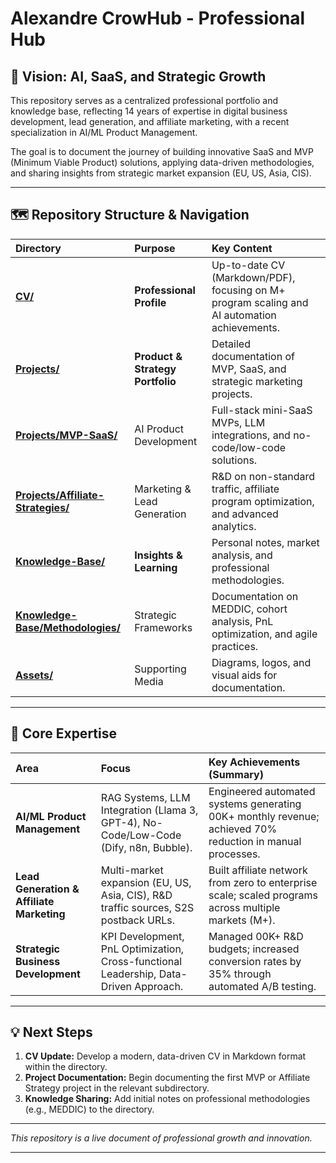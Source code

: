 # Alexandre CrowHub - Professional Hub

## 🚀 Vision: AI, SaaS, and Strategic Growth

This repository serves as a centralized professional portfolio and knowledge base, reflecting 14 years of expertise in digital business development, lead generation, and affiliate marketing, with a recent specialization in AI/ML Product Management.

The goal is to document the journey of building innovative SaaS and MVP (Minimum Viable Product) solutions, applying data-driven methodologies, and sharing insights from strategic market expansion (EU, US, Asia, CIS).

---

## 🗺️ Repository Structure & Navigation

| Directory | Purpose | Key Content |
| :--- | :--- | :--- |
| **[CV/](CV/)** | **Professional Profile** | Up-to-date CV (Markdown/PDF), focusing on M+ program scaling and AI automation achievements. |
| **[Projects/](Projects/)** | **Product & Strategy Portfolio** | Detailed documentation of MVP, SaaS, and strategic marketing projects. |
| **[Projects/MVP-SaaS/](Projects/MVP-SaaS/)** | AI Product Development | Full-stack mini-SaaS MVPs, LLM integrations, and no-code/low-code solutions. |
| **[Projects/Affiliate-Strategies/](Projects/Affiliate-Strategies/)** | Marketing & Lead Generation | R&D on non-standard traffic, affiliate program optimization, and advanced analytics. |
| **[Knowledge-Base/](Knowledge-Base/)** | **Insights & Learning** | Personal notes, market analysis, and professional methodologies. |
| **[Knowledge-Base/Methodologies/](Knowledge-Base/Methodologies/)** | Strategic Frameworks | Documentation on MEDDIC, cohort analysis, PnL optimization, and agile practices. |
| **[Assets/](Assets/)** | Supporting Media | Diagrams, logos, and visual aids for documentation. |

---

## 🔑 Core Expertise

| Area | Focus | Key Achievements (Summary) |
| :--- | :--- | :--- |
| **AI/ML Product Management** | RAG Systems, LLM Integration (Llama 3, GPT-4), No-Code/Low-Code (Dify, n8n, Bubble). | Engineered automated systems generating 00K+ monthly revenue; achieved 70% reduction in manual processes. |
| **Lead Generation & Affiliate Marketing** | Multi-market expansion (EU, US, Asia, CIS), R&D traffic sources, S2S postback URLs. | Built affiliate network from zero to enterprise scale; scaled programs across multiple markets (M+). |
| **Strategic Business Development** | KPI Development, PnL Optimization, Cross-functional Leadership, Data-Driven Approach. | Managed 00K+ R&D budgets; increased conversion rates by 35% through automated A/B testing. |

---

## 💡 Next Steps

1.  **CV Update:** Develop a modern, data-driven CV in Markdown format within the  directory.
2.  **Project Documentation:** Begin documenting the first MVP or Affiliate Strategy project in the relevant  subdirectory.
3.  **Knowledge Sharing:** Add initial notes on professional methodologies (e.g., MEDDIC) to the  directory.

***
*This repository is a live document of professional growth and innovation.*
***
